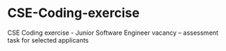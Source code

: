 # CSE-Coding-exercise
CSE Coding exercise - Junior Software Engineer vacancy – assessment task for selected applicants
